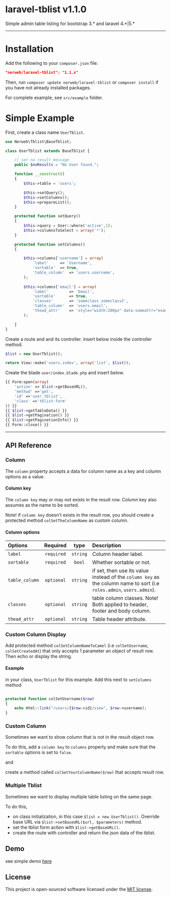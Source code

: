 laravel-tblist v1.1.0
==============

Simple admin table listing for bootstrap 3.\* and laravel 4.\*|5.*

----------

Installation
============

Add the following to your `composer.json` file:

```json
"nerweb/laravel-tblist": "1.1.x"
```

Then, run `composer update nerweb/laravel-tblist` or `composer install` if you have not already installed packages.


For complete example, see `src/example` folder.

Simple Example
====

First, create a class name `UserTblist`.


```php
use Nerweb\Tblist\BaseTblist;

class UserTblist extends BaseTblist {

    // set no result message
    public $noResults = "No User found.";

    function __construct()
    {
        $this->table = 'users';

        $this->setQuery();
        $this->setColumns();
        $this->prepareList();
    }

    protected function setQuery()
    {
        $this->query = User::where('active',1);
        $this->columnsToSelect = array('*');
    }

    protected function setColumns()
    {

        $this->columns['username'] = array(
            'label'     => 'Username',
            'sortable'  => true,
            'table_column'  => 'users.username',
        );
        
        $this->columns['email'] = array(
            'label'         => 'Email',
            'sortable'      => true,
            'classes'       => 'someclass someclass2',
            'table_column'  => 'users.email',
            'thead_attr'    => 'style="width:200px" data-someattr="example"',
        );

    }
}
```

Create a route and and its controller. insert below inside the controller method.

```php
$list = new UserTblist();

return View::make('users.index', array('list', $list));
```
Create the blade `user/index.blade.php` and insert below.

```php
{{ Form:open(array(
    'action' => $list->getBaseURL(),
    'method' =>'get',
    'id' =>'user_tblist',
    'class' =>'tblist-form'
)) }}
{{ $list->getTableData() }}
{{ $list->getPagination() }}
{{ $list->getPaginationInfo() }}
{{ Form::close() }}
```

-------------


## API Reference

### Column
The `column` property accepts a data for column name as a key and column options as a value.

#### Column key

The `column key` may or may not exists in the result row. Column key also assumes
as the name to be sorted.

Note! if `column key` doesn't exists in the result row, you should create a protected method `colSetTheColumnName` as custom column.

#### Column options

|Options | Required | type     |Description
|:------|:----------:|:------------:|:-------
|`label`        | `required` | `string` |Column header label.
|`sortable`     | `required` | `bool`   |Whether sortable or not.
|`table_column` | `optional` | `string` |if set, then use its value instead of the `column key` as the column name to sort (i.e `roles.admin`, `users.admin`).
|`classes`      | `optional` | `string` |table column classes. Note! Both applied to header, footer and body column.
|`thead_attr`   | `optional` | `string` |Table header attribute.


### Custom Column Display
Add protected method `colSetColumnNameToCamel` (i.e `colSetUsername`, `colSetCreatedAt`) that only accepts 1 parameter an object of result row. Then echo or display the string. 

#### Example

in your class, `UserTblist` for this example. Add this next to `setColumns` method

```php

protected function colSetUsername($row)
{
    echo Html::link("/users/{$row->id}/view", $row->username);
}
```

### Custom Column
Sometimes we want to show column that is not in the result object row.

To do this, add a `column key` to `columns` property and make sure that the `sortable` options is set to `false`.

and

create a method called `colSetYourColumnName($row)` that accepts result row.


### Multiple Tblist

Sometimes we want to display multiple table listing on the same page.

To do this,

 - on class initialization, in this case `$list = new UserTblist()`. Override base URL via `$list->setBaseURL($url, $parameters)` method.
 - set the tblist form action with `$list->getBaseURL()`.
 - create the route with controller and return the json data of the tblist.

## Demo
see simple demo [here](http://tblist.nerweb.com/)
## License
This project is open-sourced software licensed under the [MIT license][mit-url].

[mit-url]: http://opensource.org/licenses/MIT
